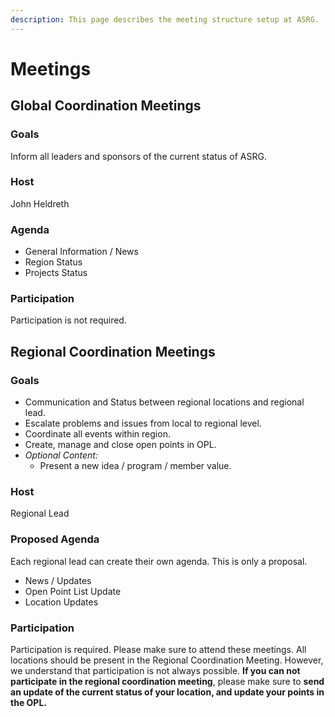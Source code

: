 ```yaml
---
description: This page describes the meeting structure setup at ASRG.
---
```


# Meetings

## Global Coordination Meetings

### Goals

Inform all leaders and sponsors of the current status of ASRG.

### Host

John Heldreth&#x20;

### Agenda

* General Information / News&#x20;
* Region Status&#x20;
* Projects Status

### Participation

Participation is not required. &#x20;

## Regional Coordination Meetings

### Goals

* Communication and Status between regional locations and regional lead.
* Escalate problems and issues from local to regional level.&#x20;
* Coordinate all events within region.
* Create, manage and close open points in OPL.&#x20;
* _Optional Content:_
  * Present a new idea / program / member value.

### Host

Regional Lead

### Proposed Agenda

Each regional lead can create their own agenda.  This is only a proposal.&#x20;

* News / Updates
* Open Point List Update
* Location Updates

### Participation

Participation is required.  Please make sure to attend these meetings.  All locations should be present in the Regional Coordination Meeting.  However, we understand that participation is not always possible.  **If you can not participate in the regional coordination meeting**, please make sure to **send an update of the current status of your location, and update your points in the OPL.** &#x20;
